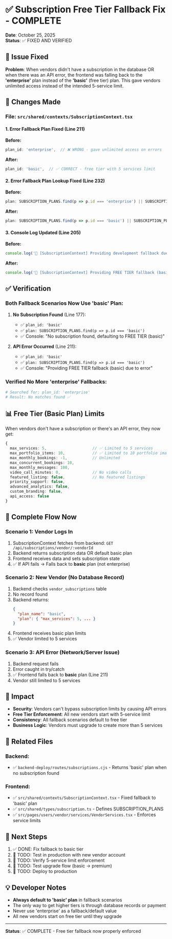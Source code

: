 # ✅ Subscription Free Tier Fallback Fix - COMPLETE

**Date**: October 25, 2025  
**Status**: ✅ FIXED AND VERIFIED

## 🎯 Issue Fixed

**Problem**: When vendors didn't have a subscription in the database OR when there was an API error, the frontend was falling back to the **'enterprise'** plan instead of the **'basic'** (free tier) plan. This gave vendors unlimited access instead of the intended 5-service limit.

## 🔧 Changes Made

### File: `src/shared/contexts/SubscriptionContext.tsx`

#### 1. Error Fallback Plan Fixed (Line 211)
**Before:**
```typescript
plan_id: 'enterprise',  // ❌ WRONG - gave unlimited access on errors
```

**After:**
```typescript
plan_id: 'basic',  // ✅ CORRECT - free tier with 5 services limit
```

#### 2. Error Fallback Plan Lookup Fixed (Line 232)
**Before:**
```typescript
plan: SUBSCRIPTION_PLANS.find(p => p.id === 'enterprise') || SUBSCRIPTION_PLANS[0]
```

**After:**
```typescript
plan: SUBSCRIPTION_PLANS.find(p => p.id === 'basic') || SUBSCRIPTION_PLANS[0]
```

#### 3. Console Log Updated (Line 205)
**Before:**
```typescript
console.log('🔧 [SubscriptionContext] Providing development fallback due to error');
```

**After:**
```typescript
console.log('🔧 [SubscriptionContext] Providing FREE TIER fallback (basic) due to error');
```

## ✅ Verification

### Both Fallback Scenarios Now Use 'basic' Plan:

1. **No Subscription Found** (Line 177):
   - ✅ `plan_id: 'basic'`
   - ✅ `plan: SUBSCRIPTION_PLANS.find(p => p.id === 'basic')`
   - ✅ Console: "No subscription found, defaulting to FREE TIER (basic)"

2. **API Error Occurred** (Line 211):
   - ✅ `plan_id: 'basic'`
   - ✅ `plan: SUBSCRIPTION_PLANS.find(p => p.id === 'basic')`
   - ✅ Console: "Providing FREE TIER fallback (basic) due to error"

### Verified No More 'enterprise' Fallbacks:
```bash
# Searched for: plan_id: 'enterprise'
# Result: No matches found ✅
```

## 📊 Free Tier (Basic Plan) Limits

When vendors don't have a subscription or there's an API error, they now get:

```typescript
{
  max_services: 5,                    // ✅ Limited to 5 services
  max_portfolio_items: 10,            // ✅ Limited to 10 portfolio images
  max_monthly_bookings: -1,           // Unlimited
  max_concurrent_bookings: 10,        
  max_monthly_messages: 100,          
  video_call_minutes: 0,              // No video calls
  featured_listing: false,            // No featured listings
  priority_support: false,            
  advanced_analytics: false,          
  custom_branding: false,             
  api_access: false                   
}
```

## 🔄 Complete Flow Now

### Scenario 1: Vendor Logs In
1. SubscriptionContext fetches from backend: `GET /api/subscriptions/vendor/:vendorId`
2. Backend returns subscription data OR default basic plan
3. Frontend receives data and sets subscription state
4. ✅ If API fails → Falls back to **basic** plan (not enterprise)

### Scenario 2: New Vendor (No Database Record)
1. Backend checks `vendor_subscriptions` table
2. No record found
3. Backend returns:
   ```json
   {
     "plan_name": "basic",
     "plan": { "max_services": 5, ... }
   }
   ```
4. Frontend receives basic plan limits
5. ✅ Vendor limited to 5 services

### Scenario 3: API Error (Network/Server Issue)
1. Backend request fails
2. Error caught in try/catch
3. ✅ Frontend falls back to **basic** plan (Line 211)
4. Vendor still limited to 5 services

## 🎉 Impact

- **Security**: Vendors can't bypass subscription limits by causing API errors
- **Free Tier Enforcement**: All new vendors start with 5-service limit
- **Consistency**: All fallback scenarios default to free tier
- **Business Logic**: Vendors must upgrade to create more than 5 services

## 📁 Related Files

### Backend:
- ✅ `backend-deploy/routes/subscriptions.cjs` - Returns 'basic' plan when no subscription found

### Frontend:
- ✅ `src/shared/contexts/SubscriptionContext.tsx` - Fixed fallback to 'basic' plan
- ✅ `src/shared/types/subscription.ts` - Defines SUBSCRIPTION_PLANS
- ✅ `src/pages/users/vendor/services/VendorServices.tsx` - Enforces service limits

## 🚀 Next Steps

1. ✅ DONE: Fix fallback to basic tier
2. 🔄 TODO: Test in production with new vendor account
3. 🔄 TODO: Verify 5-service limit enforcement
4. 🔄 TODO: Test upgrade flow (basic → premium)
5. 🔄 TODO: Deploy to production

## 💡 Developer Notes

- **Always default to 'basic' plan** in fallback scenarios
- The only way to get higher tiers is through database records or payment
- Never use 'enterprise' as a fallback/default value
- All new vendors start on free tier until they upgrade

---

**Status**: ✅ COMPLETE - Free tier fallback now properly enforced
